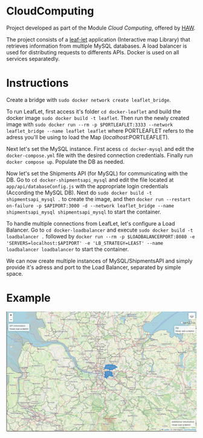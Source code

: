 # CloudComputing

Project developed as part of the Module _Cloud Computing_, offered by [HAW](https://www.haw-hamburg.de/en/). 

The project consists of a [leaf-let](https://leafletjs.com/) application (Interactive map Library) that retrieves information from multiple MySQL databases. A load balancer is used for distributing requests to differents APIs. Docker is used on all services separatedly.

# Instructions

Create a bridge with `sudo docker network create leaflet_bridge`.

To run LeafLet, first access it's folder 
`cd docker-leaflet` and build the docker image `sudo docker build -t leaflet`. Then run the newly created image with 
`sudo docker run --rm -p $PORTLEAFLET:3333 --network leaflet_bridge --name leaflet leaflet` where PORTLEAFLET refers to the adress you'll be using to load the Map (_localhost_:PORTLEAFLET). 

Next let's set the MySQL instance. First acess `cd docker-mysql` and edit the `docker-compose.yml` file with the desired connection credentials. Finally run `docker compose up`. Populate the DB as needed. 

Now let's set the Shipments API (for MySQL) for communicating with the DB. Go to `cd docker-shipmentsapi_mysql` and edit the file located at `app/api/databaseConfig.js` with the appropriate login credentials (According the MySQL DB). Next do `sudo docker build -t shipmentsapi_mysql .` to create the image, and then `docker run --restart on-failure -p $APIPORT:3000 -d --network leaflet_bridge --name shipmentsapi_mysql shipmentsapi_mysql` to start the container.

To handle multiple connections from LeafLet, let's configure a Load Balancer. Go to `cd docker-loadbalancer` and execute `sudo docker build -t loadbalancer .` followed by  `docker run --rm -p $LOADBALANCERPORT:8080 -e 'SERVERS=localhost:$APIPORT' -e 'LB_STRATEGY=LEAST' --name loadbalancer loadbalancer` to start the container.

We can now create multiple instances of MySQL/ShipmentsAPI and simply provide it's adress and port to the Load Balancer, separated by simple space. 

# Example

![Example](img/example.png)
